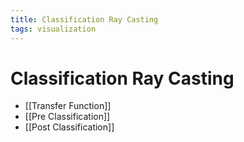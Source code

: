 ```yaml
---
title: Classification Ray Casting
tags: visualization
---
```


# Classification Ray Casting
- [[Transfer Function]]
- [[Pre Classification]]
- [[Post Classification]]




















































































